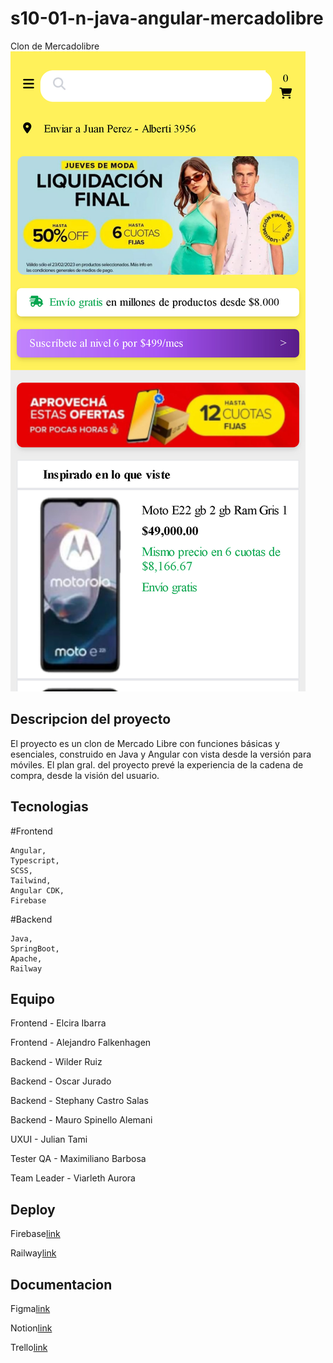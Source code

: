 # s10-01-n-java-angular-mercadolibre
Clon de Mercadolibre
![ClonMercadolibre](meliclon.jpg)  

## Descripcion del proyecto  

El proyecto es un clon de Mercado Libre con funciones básicas y esenciales, construido en Java y Angular con vista desde la versión para móviles. El plan gral. del proyecto prevé la experiencia de la cadena de compra, desde la visión del usuario.  

## Tecnologias  

#Frontend  

    Angular,
    Typescript,
    SCSS,
    Tailwind,
    Angular CDK,
    Firebase  

#Backend  

    Java,
    SpringBoot,
    Apache,
    Railway

## Equipo

Frontend - Elcira Ibarra  

Frontend - Alejandro Falkenhagen  

Backend - Wilder Ruiz  

Backend - Oscar Jurado  

Backend - Stephany Castro Salas  

Backend - Mauro Spinello Alemani  

UXUI - Julian Tami  

Tester QA -  Maximiliano Barbosa  

Team Leader - Viarleth Aurora  


## Deploy

Firebase[link](https://meliclon.web.app/)  

Railway[link](https://backend-meli.up.railway.app/)  

## Documentacion  

Figma[link](https://www.figma.com/file/VMH9CkxzSoYqmsYZCPsJ6x/Clon-Meli?type=design&node-id=1-2&mode=design&t=MzT3rkzu34iN68fI-0)  

Notion[link](https://maxi-barbosa-proyects.notion.site/maxi-barbosa-proyects/Clon-Mercado-Libre-8807b6a24f7c4959936a3e448356716b)  

Trello[link](https://trello.com/b/L6vQPYeR/clonmercadolibre)  
